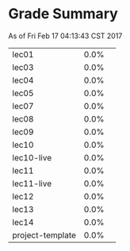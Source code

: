# Grade Summary

As of Fri Feb 17 04:13:43 CST 2017


<table>
<tr><td>lec01</td><td>  0.0%</td><td></td></tr>
<tr><td>lec03</td><td>  0.0%</td><td></td></tr>
<tr><td>lec04</td><td>  0.0%</td><td></td></tr>
<tr><td>lec05</td><td>  0.0%</td><td></td></tr>
<tr><td>lec07</td><td>  0.0%</td><td></td></tr>
<tr><td>lec08</td><td>  0.0%</td><td></td></tr>
<tr><td>lec09</td><td>  0.0%</td><td></td></tr>
<tr><td>lec10</td><td>  0.0%</td><td></td></tr>
<tr><td>lec10-live</td><td>  0.0%</td><td></td></tr>
<tr><td>lec11</td><td>  0.0%</td><td></td></tr>
<tr><td>lec11-live</td><td>  0.0%</td><td></td></tr>
<tr><td>lec12</td><td>  0.0%</td><td></td></tr>
<tr><td>lec13</td><td>  0.0%</td><td></td></tr>
<tr><td>lec14</td><td>  0.0%</td><td></td></tr>
<tr><td>project-template</td><td>  0.0%</td><td></td></tr>
</table>

